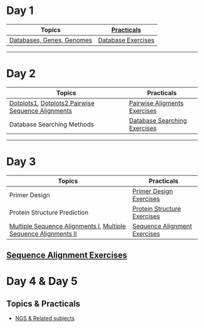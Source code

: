# Day 1

Topics | [Practicals](https://github.com/GTPB/ELB18F/blob/master/Presentations/Notes_on-Practical_Instruction_Structure.pdf) |
----- | -----|
[Databases, Genes, Genomes](https://github.com/GTPB/ELB18F/blob/master/Presentations/00-Databases_Genes_Genomes.pptx) | [Database Exercises](https://github.com/GTPB/ELB18F/blob/master/Presentations/01-Databases_Practical.pdf) |

-----

# Day 2

Topics | Practicals |
----- | -----|
[Dotplots1](https://github.com/GTPB/ELB18F/blob/master/Presentations/dotplots.pptx), [Dotplots2](https://github.com/GTPB/ELB18F/blob/master/Presentations/DotPlots.mp4.7z),[Pairwise Sequence Alignments](https://github.com/GTPB/ELB18F/blob/master/Presentations/Pairwise_Sequence_Alignment.ppt) | [Pairwise Aligments Exercises](https://github.com/GTPB/ELB18F/blob/master/Presentations/02-Pairwise_Alignment_Practical.pdf) |
Database Searching Methods | [Database Searching Exercises](https://github.com/GTPB/ELB18F/blob/master/Presentations/03-Database_Searching_Practical.pdf)|

-----

# Day 3

Topics | Practicals |
----- | -----|
Primer Design | [Primer Design Exercises](https://github.com/GTPB/ELB18F/blob/master/Presentations/04-Primer_Design_Practical.pdf)|
Protein Structure Prediction | [Protein Structure Exercises](https://github.com/GTPB/ELB18F/blob/master/Presentations/05-Structure_Prediction_Practical.pdf) |
[Multiple Sequence Alignments I](https://github.com/GTPB/ELB18F/blob/master/Presentations/dynamic_programming.ppt), [Multiple Sequence Alignments II](https://github.com/GTPB/ELB18F/blob/master/Presentations/multalign.ppt) | [Sequence Alignment Exercises](https://github.com/GTPB/ELB18F/blob/master/Presentations/06-Multiple_Sequence_Alignment.pdf)|

<a download="06-Multiple_Sequence_Alignment.pdf" href="https://github.com/GTPB/ELB18F/blob/master/Presentations">Sequence Alignment Exercises</a>
-----

# Day 4 & Day 5

## Topics & Practicals
- [NGS & Related subjects](https://github.com/GTPB/ELB18F/blob/master/NGS.md)
